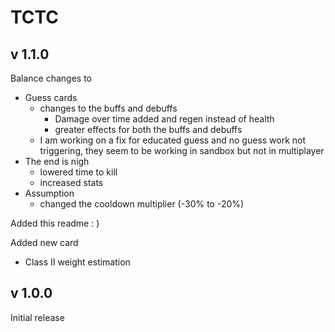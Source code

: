 # TCTC


## v 1.1.0 

Balance changes to
- Guess cards 
	- changes to the buffs and debuffs
		- Damage over time added and regen instead of health
		- greater effects for both the buffs and debuffs
	- I am working on a fix for educated guess and no guess work not triggering, they seem to be working in sandbox but not in multiplayer
- The end is nigh
	- lowered time to kill
	- increased stats
- Assumption
	- changed the cooldown multiplier (-30% to -20%)

Added this readme : )

Added new card

- Class II weight estimation
	




	


## v 1.0.0

Initial release